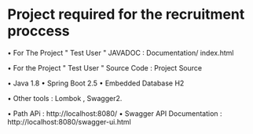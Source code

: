 # Project required for the recruitment proccess 

• For The Project " Test User " JAVADOC :   Documentation/ index.html

• For the Project " Test User " Source Code : Project Source

• Java 1.8
• Spring Boot 2.5 
• Embedded Database H2


• Other tools :  Lombok , Swagger2.


• Path APi : http://localhost:8080/
• Swagger API Documentation : http://localhost:8080/swagger-ui.html

